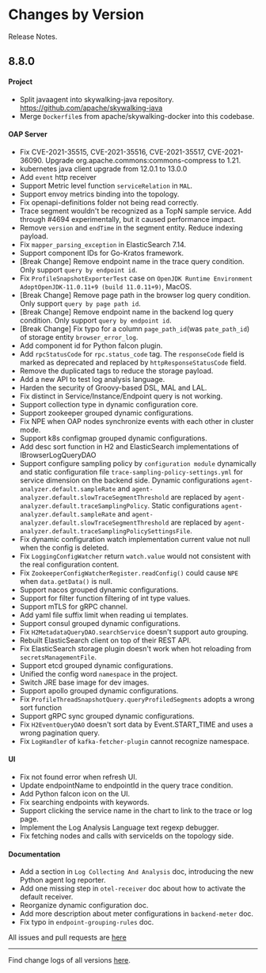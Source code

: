 Changes by Version
==================
Release Notes.

8.8.0
------------------

#### Project

* Split javaagent into skywalking-java repository. https://github.com/apache/skywalking-java
* Merge `Dockerfile`s from apache/skywalking-docker into this codebase. 

#### OAP Server

* Fix CVE-2021-35515, CVE-2021-35516, CVE-2021-35517, CVE-2021-36090. Upgrade org.apache.commons:commons-compress to
  1.21.
* kubernetes java client upgrade from 12.0.1 to 13.0.0
* Add `event` http receiver
* Support Metric level function `serviceRelation` in `MAL`.
* Support envoy metrics binding into the topology.
* Fix openapi-definitions folder not being read correctly.
* Trace segment wouldn't be recognized as a TopN sample service. Add through #4694 experimentally, but it caused
  performance impact.
* Remove `version` and `endTime` in the segment entity. Reduce indexing payload.
* Fix `mapper_parsing_exception` in ElasticSearch 7.14.
* Support component IDs for Go-Kratos framework.
* [Break Change] Remove endpoint name in the trace query condition. Only support `query by endpoint id`.
* Fix `ProfileSnapshotExporterTest` case on `OpenJDK Runtime Environment AdoptOpenJDK-11.0.11+9 (build 11.0.11+9)`,
  MacOS.
* [Break Change] Remove page path in the browser log query condition. Only support `query by page path id`.
* [Break Change] Remove endpoint name in the backend log query condition. Only support `query by endpoint id`.
* [Break Change] Fix typo for a column `page_path_id`(was `pate_path_id`) of storage entity `browser_error_log`.
* Add component id for Python falcon plugin.
* Add `rpcStatusCode` for `rpc.status_code` tag. The `responseCode` field is marked as deprecated and replaced by `httpResponseStatusCode` field. 
* Remove the duplicated tags to reduce the storage payload.
* Add a new API to test log analysis language.
* Harden the security of Groovy-based DSL, MAL and LAL.
* Fix distinct in Service/Instance/Endpoint query is not working.
* Support collection type in dynamic configuration core.
* Support zookeeper grouped dynamic configurations.
* Fix NPE when OAP nodes synchronize events with each other in cluster mode.
* Support k8s configmap grouped dynamic configurations.
* Add desc sort function in H2 and ElasticSearch implementations of IBrowserLogQueryDAO
* Support configure sampling policy by `configuration module` dynamically and static configuration
  file `trace-sampling-policy-settings.yml` for service dimension on the backend side. Dynamic
  configurations `agent-analyzer.default.sampleRate` and `agent-analyzer.default.slowTraceSegmentThreshold` are replaced
  by `agent-analyzer.default.traceSamplingPolicy`. Static configurations `agent-analyzer.default.sampleRate`
  and `agent-analyzer.default.slowTraceSegmentThreshold` are replaced
  by `agent-analyzer.default.traceSamplingPolicySettingsFile`.
* Fix dynamic configuration watch implementation current value not null when the config is deleted.
* Fix `LoggingConfigWatcher` return `watch.value` would not consistent with the real configuration content.
* Fix `ZookeeperConfigWatcherRegister.readConfig()` could cause `NPE` when `data.getData()` is null.
* Support nacos grouped dynamic configurations.
* Support for filter function filtering of int type values.
* Support mTLS for gRPC channel.
* Add yaml file suffix limit when reading ui templates.
* Support consul grouped dynamic configurations.
* Fix `H2MetadataQueryDAO.searchService` doesn't support auto grouping.
* Rebuilt ElasticSearch client on top of their REST API.
* Fix ElasticSearch storage plugin doesn't work when hot reloading from `secretsManagementFile`.
* Support etcd grouped dynamic configurations.
* Unified the config word `namespace` in the project.
* Switch JRE base image for dev images.
* Support apollo grouped dynamic configurations.
* Fix `ProfileThreadSnapshotQuery.queryProfiledSegments` adopts a wrong sort function
* Support gRPC sync grouped dynamic configurations.
* Fix `H2EventQueryDAO` doesn't sort data by Event.START_TIME and uses a wrong pagination query.
* Fix `LogHandler` of `kafka-fetcher-plugin` cannot recognize namespace.

#### UI

* Fix not found error when refresh UI.
* Update endpointName to endpointId in the query trace condition.
* Add Python falcon icon on the UI.
* Fix searching endpoints with keywords.
* Support clicking the service name in the chart to link to the trace or log page.
* Implement the Log Analysis Language text regexp debugger.
* Fix fetching nodes and calls with serviceIds on the topology side.

#### Documentation

* Add a section in `Log Collecting And Analysis` doc, introducing the new Python agent log reporter.
* Add one missing step in `otel-receiver` doc about how to activate the default receiver.
* Reorganize dynamic configuration doc.
* Add more description about meter configurations in `backend-meter` doc.
* Fix typo in `endpoint-grouping-rules` doc.

All issues and pull requests are [here](https://github.com/apache/skywalking/milestone/96?closed=1)

------------------
Find change logs of all versions [here](changes).
